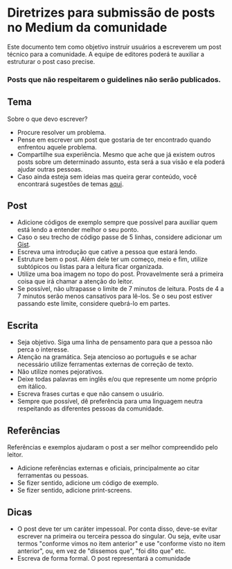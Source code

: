 
# Diretrizes para submissão de posts no Medium da comunidade

Este documento tem como objetivo instruir usuários a escreverem um post técnico para a comunidade.
A equipe de editores poderá te auxiliar a estruturar o post caso precise.

### Posts que não respeitarem o guidelines não serão publicados.

## Tema

Sobre o que devo escrever?

- Procure resolver um problema. 
 - Pense em escrever um post que gostaria de ter encontrado quando enfrentou aquele problema.
- Compartilhe sua experiência. Mesmo que ache que já existem outros posts sobre um determinado assunto, esta será a sua visão e ela poderá ajudar outras pessoas.
- Caso ainda esteja sem ideias mas queira gerar conteúdo, você encontrará sugestões de temas [aqui](https://github.com/androiddevbr/sugestoes-temas/).

## Post

- Adicione códigos de exemplo sempre que possível para auxiliar quem está lendo a entender melhor o seu ponto.
- Caso o seu trecho de código passe de 5 linhas, considere adicionar um [Gist](https://gist.github.com).
- Escreva uma introdução que cative a pessoa que estará lendo.
- Estruture bem o post. Além dele ter um começo, meio e fim, utilize subtópicos ou listas para a leitura ficar organizada.
- Utilize uma boa imagem no topo do post. Provavelmente será a primeira coisa que irá chamar a atenção do leitor.
- Se possível, não ultrapasse o limite de 7 minutos de leitura. Posts de 4 a 7 minutos serão menos cansativos para lê-los. Se o seu post estiver passando este limite, considere quebrá-lo em partes.


## Escrita

- Seja objetivo. Siga uma linha de pensamento para que a pessoa não perca o interesse.
- Atenção na gramática. Seja atencioso ao português e se achar necessário utilize ferramentas externas de correção de texto.
- Não utilize nomes pejorativos.
- Deixe todas palavras em inglês e/ou que represente um nome próprio em itálico.
- Escreva frases curtas e que não cansem o usuário.
- Sempre que possível, dê preferência para uma linguagem neutra respeitando as diferentes pessoas da comunidade.

## Referências

Referências e exemplos ajudaram o post a ser melhor compreendido pelo leitor.

- Adicione referências externas e oficiais, principalmente ao citar ferramentas ou pessoas.
- Se fizer sentido, adicione um código de exemplo.
- Se fizer sentido, adicione print-screens.

## Dicas
 - O post deve ter um caráter impessoal. Por conta disso, deve-se evitar escrever na primeira ou terceira pessoa do singular. Ou seja, evite usar termos "conforme vimos no item anterior" e use "conforme visto no item anterior", ou, em vez de "dissemos que", "foi dito que" etc.
- Escreva de forma formal. O post representará a comunidade